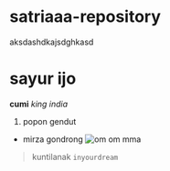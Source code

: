 # satriaaa-repository
aksdashdkajsdghkasd
# sayur ijo
**cumi**
*king india*
1. popon gendut
- mirza gondrong
![om om mma](https://upload.wikimedia.org/wikipedia/commons/thumb/f/f6/Friesian_Stallion.jpg/250px-Friesian_Stallion.jpg)
> kuntilanak
`inyourdream`
